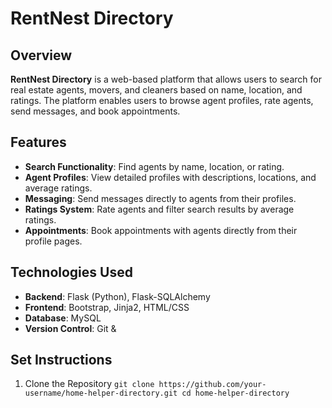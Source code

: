 # RentNest Directory

## Overview

**RentNest Directory** is a web-based platform that allows users to search for real estate agents, movers, and cleaners based on name, location, and ratings. The platform enables users to browse agent profiles, rate agents, send messages, and book appointments.

## Features

- **Search Functionality**: Find agents by name, location, or rating.
- **Agent Profiles**: View detailed profiles with descriptions, locations, and average ratings.
- **Messaging**: Send messages directly to agents from their profiles.
- **Ratings System**: Rate agents and filter search results by average ratings.
- **Appointments**: Book appointments with agents directly from their profile pages.

## Technologies Used

- **Backend**: Flask (Python), Flask-SQLAlchemy
- **Frontend**: Bootstrap, Jinja2, HTML/CSS
- **Database**: MySQL
- **Version Control**: Git &

## Set Instructions

1. Clone the Repository
`git clone https://github.com/your-username/home-helper-directory.git
cd home-helper-directory
`
